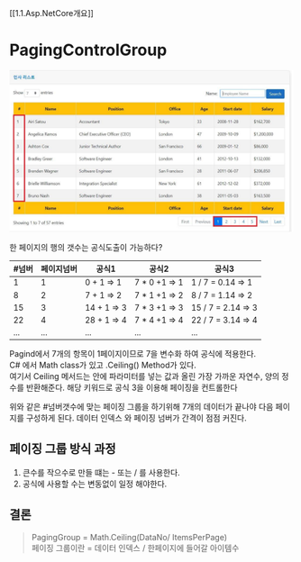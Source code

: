 [[1.1.Asp.NetCore개요]]
# PagingControlGroup
![ResultPage](../Images/ResultPage.png)

한 페이지의 행의 갯수는 공식도출이 가능하다?

|#넘버|페이지넘버|공식1|공식2|공식3|
|---|---|---|---|---|
|1|1|0 + 1 => 1| 7 * 0 +1 => 1 |1 / 7 = 0.14 => 1|
|8|2|7 + 1 => 2| 7 * 1 +1 => 2| 8 / 7 = 1.14 => 2|
|15|3|14 + 1 => 3|7 * 3 +1 => 3 | 15 / 7 = 2.14 => 3|
|22|4|28 + 1 => 4|7 * 4 +1 => 4 | 22 / 7 = 3.14 => 4 |
|...|...|...|... |... |

Pagind에서 7개의 항목이 1페이지이므로 7을 변수화 하여 공식에 적용한다.  
C# 에서 Math class가 있고 .Ceiling() Method가 있다.  
여기서 Ceiling 메서드는 안에 파라미터를 넣는 값과 올린 가장 가까운 자연수, 양의 정수를 반환해준다. 해당 키워드로 공식 3을 이용해 페이징을 컨트롤한다

위와 같은 #넘버갯수에 맞는 페이징 그룹을 하기위해 7개의 데이터가 끝나야 다음 페이지를 구성하게 된다. 데이터 인덱스 와 페이징 넘버가 간격이 점점 커진다.  

## 페이징 그룹 방식 과정
1. 큰수를 작으수로 만들 떄는 - 또는 / 를 사용한다.
2. 공식에 사용할 수는 변동없이 일정 해야한다.

## 결론
> PagingGroup = Math.Ceiling(DataNo/ ItemsPerPage)  
> 페이징 그룹이란 = 데이터 인덱스 / 한페이지에 들어갈 아이템수

